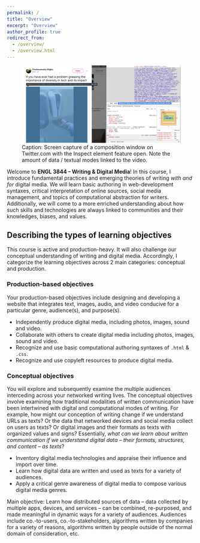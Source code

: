 ```yaml
---
permalink: /
title: "Overview"
excerpt: "Overview"
author_profile: true
redirect_from:
  - /overview/
  - /overview.html
---
```


<figure id="twitter-css-body" class="figure-inline">
  <img src="/images/tech-bias-vid-twitter.png" alt="Screen capture of a video posted on Twitter.com with the Inspect element feature open. Note the amount of textual modes linked to the video." />
  <figcaption>
    Caption: Screen capture of a composition window on Twitter.com with the Inspect element feature open. Note the amount of data / textual modes linked to the video.
  </figcaption>
</figure>

Welcome to **ENGL 3844 &ndash; Writing &amp; Digital Media**! In this course, I introduce fundamental practices and emerging theories of writing <i>with and for</i> digital media. We will learn basic authoring in web-development syntaxes, critical interpretation of online sources, social media management, and topics of computational abstraction for writers. Additionally, we will come to a more enriched understanding about how such skills and technologies are always linked to communities and their knowledges, biases, and values.

## Describing the types of learning objectives

This course is active and production-heavy. It will also challenge our conceptual understanding of writing and digital media. Accordingly, I categorize the learning objectives across 2 main categories: conceptual and production.

### Production-based objectives

Your production-based objectives include designing and developing a website that integrates text, images, audio, and video conducive for a particular genre, audience(s), and purpose(s).

<ul class="hokie-shade">
  <li>
    Independently produce digital media, including photos, images, sound and video.</li>
  <li>
    Collaborate with others to create digital media including photos, images, sound and video.</li>
  <li>
    Recognize and use basic computational authoring syntaxes of <code>.html</code> & <code>.css</code>.</li>
  <li>
    Recognize and use copyleft resources to produce digital media.</li>
</ul>

### Conceptual objectives

You will explore and subsequently examine the multiple audiences interceding across your networked writing lives. The conceptual objectives involve examining how traditional modalities of written communication have been intertwined with digital and computational modes of writing. For example, how might our conception of writing change if we understand URLs as texts? Or the data that networked devices and social media collect on users as texts? Or digital images and their formats as texts with organized values and signs? Essentially, *what can we learn about written communication if we understand digital data &ndash; their formats, structures, and content &ndash; as texts*?

<ul class="hokie-shade">
  <li>
    Inventory digital media technologies and appraise their influence and import over time.</li>
  <li>
    Learn how digital data are written and used as texts for a variety of audiences.</li>
  <li>
    Apply a critical genre awareness of digital media to compose various digital media genres.</li>
</ul>

Main objective: Learn how distributed sources of data &ndash; data collected by multiple apps, devices, and services &ndash; can be combined, re-purposed, and made meaningful in dynamic ways for a variety of audiences. Audiences include co.-to-users, co.-to-stakeholders, algorithms written by companies for a variety of reasons, algorithms written by people outside of the normal domain of consideration, etc.

